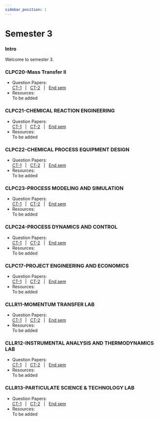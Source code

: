 ```yaml
---
sidebar_position: 1
---
```


# Semester 3

### Intro

Welcome to semester 3.

### CLPC20-Mass Transfer II

- Question Papers:<br/>
  [CT-1](https://www.google.com) &nbsp; | &nbsp;
  [CT-2](https://www.google.com) &nbsp; | &nbsp;
  [End sem](https://www.google.com)
- Resources:<br/>
  To be added

### CLPC21-CHEMICAL REACTION ENGINEERING

- Question Papers:<br/>
  [CT-1](https://www.google.com) &nbsp; | &nbsp;
  [CT-2](https://www.google.com) &nbsp; | &nbsp;
  [End sem](https://www.google.com)
- Resources:<br/>
  To be added

### CLPC22-CHEMICAL PROCESS EQUIPMENT DESIGN

- Question Papers:<br/>
  [CT-1](https://www.google.com) &nbsp; | &nbsp;
  [CT-2](https://www.google.com) &nbsp; | &nbsp;
  [End sem](https://www.google.com)
- Resources:<br/>
  To be added

### CLPC23-PROCESS MODELING AND SIMULATION

- Question Papers:<br/>
  [CT-1](https://www.google.com) &nbsp; | &nbsp;
  [CT-2](https://www.google.com) &nbsp; | &nbsp;
  [End sem](https://www.google.com)
- Resources:<br/>
  To be added

### CLPC24-PROCESS DYNAMICS AND CONTROL

- Question Papers:<br/>
  [CT-1](https://www.google.com) &nbsp; | &nbsp;
  [CT-2](https://www.google.com) &nbsp; | &nbsp;
  [End sem](https://www.google.com)
- Resources:<br/>
  To be added

### CLPC17-PROJECT ENGINEERING AND ECONOMICS

- Question Papers:<br/>
  [CT-1](https://www.google.com) &nbsp; | &nbsp;
  [CT-2](https://www.google.com) &nbsp; | &nbsp;
  [End sem](https://www.google.com)
- Resources:<br/>
  To be added

### CLLR11-MOMENTUM TRANSFER LAB

- Question Papers:<br/>
  [CT-1](https://www.google.com) &nbsp; | &nbsp;
  [CT-2](https://www.google.com) &nbsp; | &nbsp;
  [End sem](https://www.google.com)
- Resources:<br/>
  To be added

### CLLR12-INSTRUMENTAL ANALYSIS AND THERMODYNAMICS LAB

- Question Papers:<br/>
  [CT-1](https://www.google.com) &nbsp; | &nbsp;
  [CT-2](https://www.google.com) &nbsp; | &nbsp;
  [End sem](https://www.google.com)
- Resources:<br/>
  To be added

### CLLR13-PARTICULATE SCIENCE & TECHNOLOGY LAB

- Question Papers:<br/>
  [CT-1](https://www.google.com) &nbsp; | &nbsp;
  [CT-2](https://www.google.com) &nbsp; | &nbsp;
  [End sem](https://www.google.com)
- Resources:<br/>
  To be added
